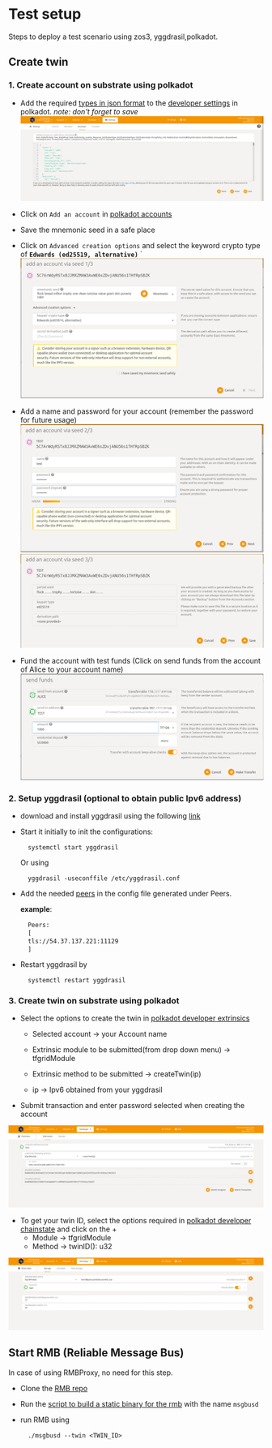 # Test setup

Steps to deploy a test scenario using zos3, yggdrasil,polkadot.

## Create twin

### 1. Create account on substrate using polkadot

- Add the required [types in json format](https://github.com/threefoldtech/tfgrid-api-client/blob/master/types.json) to the [developer settings](https://polkadot.js.org/apps/?rpc=wss%3A%2F%2Fexplorer.devnet.grid.tf%2Fws#/settings/developer) in polkadot. *note: don't forget to save*
![substrate_types](./assets/substrate_types.png)

- Click on `Add an account` in [polkadot accounts](https://polkadot.js.org/apps/?rpc=wss%3A%2F%2Fexplorer.devnet.grid.tf%2Fws#/accounts)
- Save the mnemonic seed in a safe place

- Click on `Advanced creation options` and select the keyword crypto type of **`Edwards (ed25519, alternative)`**
`
![add_account_1](./assets/add_account_1.png)
- Add a name and password for your account (remember the password for future usage)
![add_account_2](./assets/add_account_2.png)
![add_account_3](./assets/add_account_3.png)
- Fund the account with test funds (Click on send funds from the account of Alice to your account name)
![substrate_send_funds](./assets/substrate_send_funds.png)

### 2. Setup yggdrasil (optional to obtain public Ipv6 address)

- download and install yggdrasil using the following [link](https://github.com/yggdrasil-network/yggdrasil-go/releases/tag/v0.4.0)
- Start it initially to init the configurations:

        systemctl start yggdrasil
    Or using

        yggdrasil -useconffile /etc/yggdrasil.conf
- Add the needed [peers](https://publicpeers.neilalexander.dev/) in the config file generated under Peers.

  **example**:

        Peers:
        [
        tls://54.37.137.221:11129
        ]

- Restart yggdrasil by

        systemctl restart yggdrasil

### 3. Create twin on substrate using polkadot

- Select the options to create the twin in [polkadot developer extrinsics](https://polkadot.js.org/apps/?rpc=wss%3A%2F%2Fexplorer.devnet.grid.tf%2Fws#/extrinsics)

  - Selected account -> your Account name

  - Extrinsic module to be submitted(from drop down menu) -> tfgridModule

  - Extrinsic method to be submitted -> createTwin(ip)

  - ip -> Ipv6 obtained from your yggdrasil
- Submit transaction and enter password selected when creating the account

![substrate_create_twin](./assets/substrate_create_twin.png)

- To get your twin ID, select the options required in [polkadot developer chainstate](https://polkadot.js.org/apps/?rpc=wss%3A%2F%2Fexplorer.devnet.grid.tf%2Fws#/chainstate) and click on the +
  - Module -> tfgridModule
  - Method -> twinID(): u32

![substrate_twin_id](./assets/substrate_twin_id.png)

## Start RMB (Reliable Message Bus)

In case of using RMBProxy, no need for this step.

- Clone the [RMB repo](https://github.com/threefoldtech/rmb)

- Run the [script to build a static binary for the rmb](https://github.com/threefoldtech/rmb/blob/master/build/alpine-static.sh) with the name `msgbusd`

- run RMB using

        ./msgbusd --twin <TWIN_ID>
